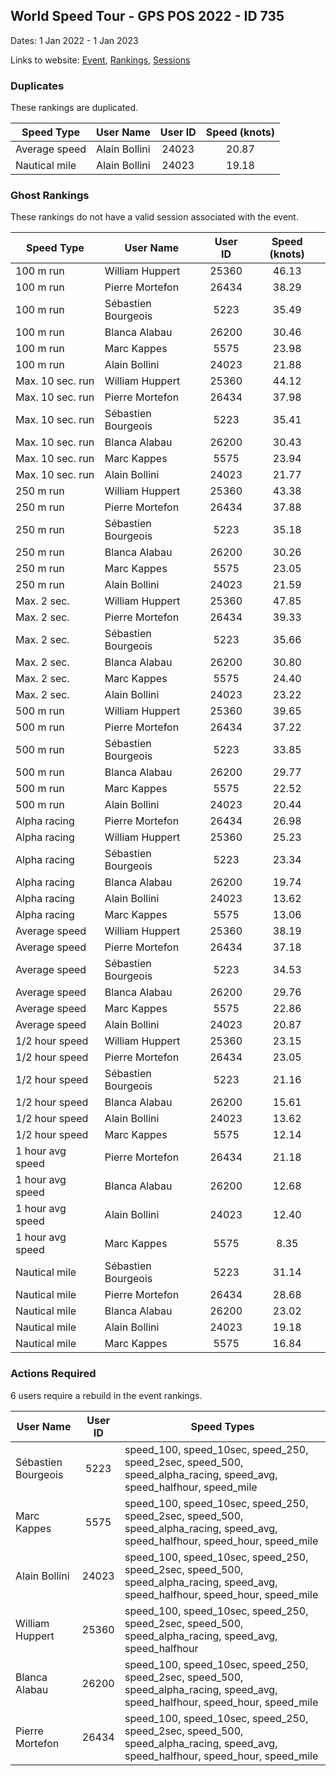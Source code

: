 ## World Speed Tour - GPS POS 2022 - ID 735

Dates: 1 Jan 2022 - 1 Jan 2023

Links to website: [Event](https://www.gps-foilsurfing.com/default.aspx?mnu=event&val=735), [Rankings](https://www.gps-foilsurfing.com/default.aspx?mnu=eventranking&val=735), [Sessions](https://www.gps-foilsurfing.com/default.aspx?mnu=eventsessions&val=735)

### Duplicates

These rankings are duplicated.

| Speed Type | User Name | User ID | Speed (knots) |
| ---------- | --------- | :-----: | :-----------: |
| Average speed | Alain Bollini | 24023 | 20.87 |
| Nautical mile | Alain Bollini | 24023 | 19.18 |

### Ghost Rankings

These rankings do not have a valid session associated with the event.

| Speed Type | User Name | User ID | Speed (knots) |
| ---------- | --------- | :-----: | :-----------: |
| 100 m run | William Huppert  | 25360 | 46.13 |
| 100 m run | Pierre Mortefon | 26434 | 38.29 |
| 100 m run | Sébastien Bourgeois | 5223 | 35.49 |
| 100 m run | Blanca Alabau | 26200 | 30.46 |
| 100 m run | Marc Kappes | 5575 | 23.98 |
| 100 m run | Alain Bollini | 24023 | 21.88 |
| Max. 10 sec. run | William Huppert  | 25360 | 44.12 |
| Max. 10 sec. run | Pierre Mortefon | 26434 | 37.98 |
| Max. 10 sec. run | Sébastien Bourgeois | 5223 | 35.41 |
| Max. 10 sec. run | Blanca Alabau | 26200 | 30.43 |
| Max. 10 sec. run | Marc Kappes | 5575 | 23.94 |
| Max. 10 sec. run | Alain Bollini | 24023 | 21.77 |
| 250 m run | William Huppert  | 25360 | 43.38 |
| 250 m run | Pierre Mortefon | 26434 | 37.88 |
| 250 m run | Sébastien Bourgeois | 5223 | 35.18 |
| 250 m run | Blanca Alabau | 26200 | 30.26 |
| 250 m run | Marc Kappes | 5575 | 23.05 |
| 250 m run | Alain Bollini | 24023 | 21.59 |
| Max. 2 sec. | William Huppert  | 25360 | 47.85 |
| Max. 2 sec. | Pierre Mortefon | 26434 | 39.33 |
| Max. 2 sec. | Sébastien Bourgeois | 5223 | 35.66 |
| Max. 2 sec. | Blanca Alabau | 26200 | 30.80 |
| Max. 2 sec. | Marc Kappes | 5575 | 24.40 |
| Max. 2 sec. | Alain Bollini | 24023 | 23.22 |
| 500 m run | William Huppert  | 25360 | 39.65 |
| 500 m run | Pierre Mortefon | 26434 | 37.22 |
| 500 m run | Sébastien Bourgeois | 5223 | 33.85 |
| 500 m run | Blanca Alabau | 26200 | 29.77 |
| 500 m run | Marc Kappes | 5575 | 22.52 |
| 500 m run | Alain Bollini | 24023 | 20.44 |
| Alpha racing | Pierre Mortefon | 26434 | 26.98 |
| Alpha racing | William Huppert  | 25360 | 25.23 |
| Alpha racing | Sébastien Bourgeois | 5223 | 23.34 |
| Alpha racing | Blanca Alabau | 26200 | 19.74 |
| Alpha racing | Alain Bollini | 24023 | 13.62 |
| Alpha racing | Marc Kappes | 5575 | 13.06 |
| Average speed | William Huppert  | 25360 | 38.19 |
| Average speed | Pierre Mortefon | 26434 | 37.18 |
| Average speed | Sébastien Bourgeois | 5223 | 34.53 |
| Average speed | Blanca Alabau | 26200 | 29.76 |
| Average speed | Marc Kappes | 5575 | 22.86 |
| Average speed | Alain Bollini | 24023 | 20.87 |
| 1/2 hour speed | William Huppert  | 25360 | 23.15 |
| 1/2 hour speed | Pierre Mortefon | 26434 | 23.05 |
| 1/2 hour speed | Sébastien Bourgeois | 5223 | 21.16 |
| 1/2 hour speed | Blanca Alabau | 26200 | 15.61 |
| 1/2 hour speed | Alain Bollini | 24023 | 13.62 |
| 1/2 hour speed | Marc Kappes | 5575 | 12.14 |
| 1 hour avg speed | Pierre Mortefon | 26434 | 21.18 |
| 1 hour avg speed | Blanca Alabau | 26200 | 12.68 |
| 1 hour avg speed | Alain Bollini | 24023 | 12.40 |
| 1 hour avg speed | Marc Kappes | 5575 | 8.35 |
| Nautical mile | Sébastien Bourgeois | 5223 | 31.14 |
| Nautical mile | Pierre Mortefon | 26434 | 28.68 |
| Nautical mile | Blanca Alabau | 26200 | 23.02 |
| Nautical mile | Alain Bollini | 24023 | 19.18 |
| Nautical mile | Marc Kappes | 5575 | 16.84 |

### Actions Required

6 users require a rebuild in the event rankings.

| User Name | User ID | Speed Types |
| --------- | :-----: | ----------- |
| Sébastien Bourgeois | 5223 | speed_100, speed_10sec, speed_250, speed_2sec, speed_500, speed_alpha_racing, speed_avg, speed_halfhour, speed_mile |
| Marc Kappes | 5575 | speed_100, speed_10sec, speed_250, speed_2sec, speed_500, speed_alpha_racing, speed_avg, speed_halfhour, speed_hour, speed_mile |
| Alain Bollini | 24023 | speed_100, speed_10sec, speed_250, speed_2sec, speed_500, speed_alpha_racing, speed_avg, speed_halfhour, speed_hour, speed_mile |
| William Huppert  | 25360 | speed_100, speed_10sec, speed_250, speed_2sec, speed_500, speed_alpha_racing, speed_avg, speed_halfhour |
| Blanca Alabau | 26200 | speed_100, speed_10sec, speed_250, speed_2sec, speed_500, speed_alpha_racing, speed_avg, speed_halfhour, speed_hour, speed_mile |
| Pierre Mortefon | 26434 | speed_100, speed_10sec, speed_250, speed_2sec, speed_500, speed_alpha_racing, speed_avg, speed_halfhour, speed_hour, speed_mile |
